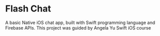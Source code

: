 
# Flash Chat
A basic Native iOS chat app, built with Swift programming language and Firebase APIs. This project was guided by Angela Yu Swift iOS course
